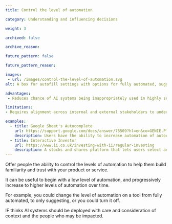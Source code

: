 ```yaml
---
title: Control the level of automation

category: Understanding and influencing decisions

weight: 3

archived: false

archive_reason:

future_pattern: false

future_pattern_reason:

images:
 - url: /images/control-the-level-of-automation.svg
alt: A box for autofill settings with options for fully automated, suggesting and off.

advantages:
 - Reduces chance of AI systems being inappropriately used in highly sensitive use cases.

limitations:
- Requires alignment across internal and external stakeholders to understand risks.

examples:
  - title: Google Sheet's Autocomplete
    url: https://support.google.com/docs/answer/75509?hl=en&co=GENIE.Platform%3DDesktop
    description: Users have the ability to increase automation of autocomplete as more cells are infilled.
  - title: Interactive Investor
    url: https://www.ii.co.uk/investing-with-ii/regular-investing
    description: A stocks and shares platform that lets users select an automation investment function where stocks will automatically be purchased at regular time intervals and/ or prices.
---
```


Offer people the ability to control the levels of automation to help them build familiarity and trust with your product or service.

It can be useful to begin with a low level of automation, and progressively increase to higher levels of automation over time.

For example, you could change the level of automation on a tool from fully automated, to only suggesting, or you could turn it off.

IF thinks AI systems should be deployed with care and consideration of context and the people who may be impacted.
